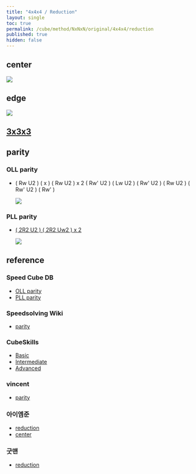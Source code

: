 ```yaml
---
title: "4x4x4 / Reduction"
layout: single
toc: true
permalink: /cube/method/NxNxN/original/4x4x4/reduction
published: true
hidden: false
---
```


<head>
  <base target="_blank">
  <style>
    img {
      max-width:350px;
    }
  </style>
</head>



## center

<a href="https://alpha.twizzle.net/edit/?puzzle=4x4x4&stickering=centers-only">
  <img src="https://user-images.githubusercontent.com/92285528/215299814-a03d80a9-cb78-4e20-bc16-ae13c952fc1e.png">
</a>



## edge

<a href="https://alpha.twizzle.net/edit/?puzzle=4x4x4&setup-alg=R+U+L+D+B+F+R+U+L+B+F+D+L+U+B+R+U+D+R+U+F+L+F+R+U+F+L+R">
  <img src="https://user-images.githubusercontent.com/92285528/215299975-4da81d75-41ec-4d58-87aa-463d53aec64b.png">
</a>



## [3x3x3](/cube/method/NxNxN/original/3x3x3#method)



## parity

### OLL parity

- ( Rw U2 ) ( x ) ( Rw U2 ) x 2 ( Rw' U2 ) ( Lw U2 ) ( Rw' U2 ) ( Rw U2 ) ( Rw' U2 ) ( Rw' )

  <a href="https://alpha.twizzle.net/edit/?puzzle=4x4x4&stickering=OLL&setup-anchor=end&alg=%28Rw+U2%27%29+x+%28Rw+U2%27%292+%28Rw%27+U2%27%29+%28Lw+U2%27%29+%28Rw%27+U2%27%29+%28Rw+U2%27%29+%28Rw%27+U2%27%29+Rw%27">
    <img src="https://user-images.githubusercontent.com/92285528/215300034-c584460b-9c0c-429c-bc72-3791ae5cb3c4.png">
  </a>

### PLL parity

- [( 2R2 U2 ) ( 2R2 Uw2 ) x 2](https://alpha.twizzle.net/edit/?puzzle=4x4x4&stickering=PLL&setup-anchor=end&alg=%282R2+U2%27%29+%282R2+Uw2%27%292)

  <a href="https://alpha.twizzle.net/edit/?puzzle=4x4x4&stickering=PLL&setup-anchor=end&alg=%282R2+U2%27%29+%282R2+Uw2%27%292">
    <img src="https://user-images.githubusercontent.com/92285528/215300193-87553706-defe-4a6b-b94a-a1c142e2ecfc.png">
  </a>



## reference

### Speed Cube DB

- [OLL parity](https://speedcubedb.com/a/4x4/OLLParity)
- [PLL parity](https://speedcubedb.com/a/4x4/PLLParity)

### Speedsolving Wiki

- [parity](https://www.speedsolving.com/wiki/index.php/4x4x4_parity_algorithms)

### CubeSkills

- [Basic](https://www.cubeskills.com/tutorials/beginners-method-for-solving-the-4x4-cube)
- [Intermediate](https://www.cubeskills.com/tutorials/intermediate-tips-and-yau-method)
- [Advanced](https://www.cubeskills.com/tutorials/advanced-4x4-tips-and-techniques)

### vincent

- [parity](https://m.blog.naver.com/vincentcube/60149158694)

### 아이엠준

- [reduction](https://youtu.be/jqSLBR38hUA)
- [center](https://youtu.be/4ViuGBx14zg)

### 굿맨

- [reduction](https://youtu.be/rNE9o1YTh0g)
